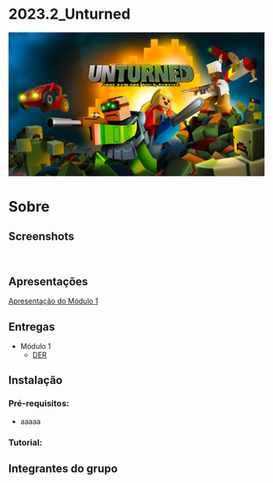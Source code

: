 # 2023.2_Unturned

<center>

![Unturned](assets/unturned.jpg)

 </center>

# Sobre

## Screenshots

![]()

## Apresentações

[Apresentação do Módulo 1]() <br>

## Entregas

- Módulo 1
  - [DER](docs/DER.md)

## Instalação

### Pré-requisitos:

- aaaaa

### Tutorial:

## Integrantes do grupo
